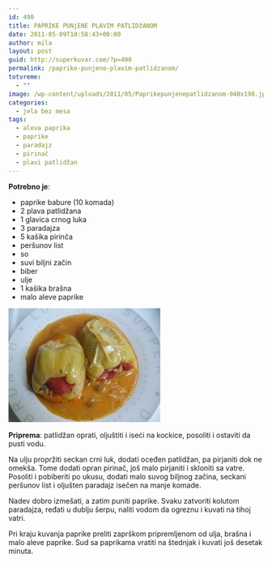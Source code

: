 ```yaml
---
id: 490
title: PAPRIKE PUNjENE PLAVIM PATLIDžANOM
date: 2011-05-09T10:58:43+00:00
author: mila
layout: post
guid: http://superkuvar.com/?p=490
permalink: /paprike-punjene-plavim-patlidzanom/
totvreme:
  - ""
image: /wp-content/uploads/2011/05/Paprikepunjenepatlidzanom-940x198.jpg
categories:
  - jela bez mesa
tags:
  - aleva paprika
  - paprike
  - paradajz
  - pirinač
  - plavi patlidžan
---
```

**Potrebno je**:

  * paprike babure (10 komada)
  * 2 plava patlidžana
  * 1 glavica crnog luka
  * 3 paradajza
  * 5 kašika pirinča
  * peršunov list
  * so
  * suvi biljni začin
  * biber
  * ulje
  * 1 kašika brašna
  * malo aleve paprike

<img class="alignnone size-medium wp-image-3799" title="Paprikepunjenepatlidzanom" src="/wp-content/uploads/2011/05/Paprikepunjenepatlidzanom-300x225.jpg" alt="" width="300" height="225" /> 

**Priprema**: patlidžan oprati, oljuštiti i iseći na kockice, posoliti i ostaviti da pusti vodu.

Na ulju propržiti seckan crni luk, dodati oceđen patlidžan, pa pirjaniti dok ne omekša. Tome dodati opran pirinač, još malo pirjaniti i skloniti sa vatre. Posoliti i pobiberiti po ukusu, dodati malo suvog biljnog začina, seckani peršunov list i oljušten paradajz isečen na manje komade.

Nadev dobro izmešati, a zatim puniti paprike. Svaku zatvoriti kolutom paradajza, ređati u dublju šerpu, naliti vodom da ogreznu i kuvati na tihoj vatri.

Pri kraju kuvanja paprike preliti zaprškom pripremljenom od ulja, brašna i malo aleve paprike. Sud sa paprikama vratiti na štednjak i kuvati još desetak minuta.